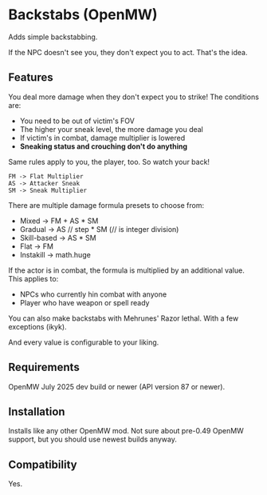 # Backstabs (OpenMW)

Adds simple backstabbing.

If the NPC doesn't see you, they don't expect you to act. That's the idea.

## Features

You deal more damage when they don't expect you to strike! The conditions are:
- You need to be out of victim's FOV
- The higher your sneak level, the more damage you deal
- If victim's in combat, damage multiplier is lowered
- **Sneaking status and crouching don't do anything**

Same rules apply to you, the player, too. So watch your back!

```
FM -> Flat Multiplier
AS -> Attacker Sneak
SM -> Sneak Multiplier
```

There are multiple damage formula presets to choose from:
- Mixed -> FM + AS * SM
- Gradual -> AS // step * SM (// is integer division)
- Skill-based -> AS * SM
- Flat -> FM
- Instakill -> math.huge

If the actor is in combat, the formula is multiplied by an additional value. This applies to:
- NPCs who currently hin combat with anyone
- Player who have weapon or spell ready

You can also make backstabs with Mehrunes' Razor lethal. With a few exceptions (ikyk).

And every value is configurable to your liking.

## Requirements
OpenMW July 2025 dev build or newer (API version 87 or newer).

## Installation
Installs like any other OpenMW mod. Not sure about pre-0.49 OpenMW support, but you should use newest builds anyway.

## Compatibility
Yes.